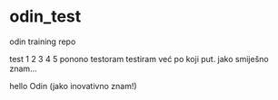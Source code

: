 # odin_test
odin training repo

test 1 2 3 4 5
ponono testoram
testiram već po koji put.
jako smiješno znam...

hello Odin (jako inovativno znam!)
